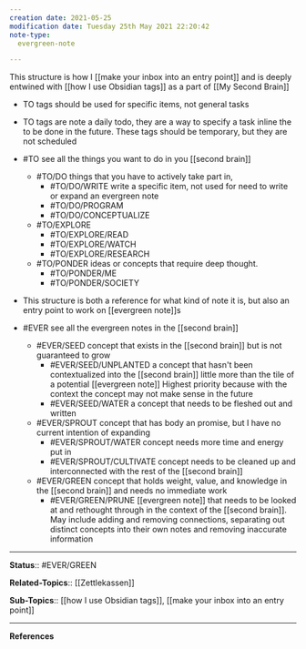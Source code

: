```yaml
---
creation date: 2021-05-25
modification date: Tuesday 25th May 2021 22:20:42
note-type: 
  evergreen-note

---
```


This structure is how I [[make your inbox into an entry point]] and is deeply entwined with [[how I use Obsidian tags]] as a part of [[My Second Brain]]

- TO tags should be used for specific items, not general tasks	
- TO tags are note a daily todo, they are a way to specify a task inline the to be done in the future. These tags should be temporary, but they are not scheduled		
- #TO  see all the things you want to do in you [[second brain]]
	- #TO/DO things that you have to actively take part in,
		- #TO/DO/WRITE write a specific item, not used for need to write or expand an evergreen note
		- #TO/DO/PROGRAM 
		- #TO/DO/CONCEPTUALIZE 
	- #TO/EXPLORE 
		- #TO/EXPLORE/READ 		
		- #TO/EXPLORE/WATCH
		- #TO/EXPLORE/RESEARCH 
	- #TO/PONDER ideas or concepts that require deep thought.
		- #TO/PONDER/ME 
		- #TO/PONDER/SOCIETY

- This structure is both a reference for what kind of note it is, but also an entry point to work on [[evergreen note]]s
- #EVER see all the evergreen notes in the [[second brain]]
	- #EVER/SEED concept that exists in the [[second brain]] but is not guaranteed to grow
		- #EVER/SEED/UNPLANTED a concept that hasn't been contextualized into the [[second brain]] little more than the tile of a potential [[evergreen note]] Highest priority because with the context the concept may not make sense in the future
		- #EVER/SEED/WATER a concept that needs to be fleshed out and written
	- #EVER/SPROUT concept that has body an promise, but I have no current intention of expanding
		- #EVER/SPROUT/WATER concept needs more time and energy put in
		- #EVER/SPROUT/CULTIVATE concept needs to be cleaned up and interconnected with the rest of the [[second brain]]
	- #EVER/GREEN concept that holds weight, value, and knowledge in the [[second brain]] and needs no immediate work
		- #EVER/GREEN/PRUNE [[evergreen note]] that needs to be looked at and rethought through in the context of the [[second brain]]. May include adding and removing connections, separating out distinct concepts into their own notes and removing inaccurate information


---

**Status**:: #EVER/GREEN  

**Related-Topics**:: [[Zettlekassen]]
	
**Sub-Topics**:: [[how I use Obsidian tags]], [[make your inbox into an entry point]]
	
--- 
**References**